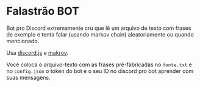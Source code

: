 # Falastrão BOT

Bot pro Discord extremamente cru que lê um arquivo de texto com frases de exemplo e tenta falar (usando markov chain) aleatoriamente ou quando mencionado.

Usa [discord.js](https://discord.js.org/) e [makrov](https://www.npmjs.com/package/markov).

Você coloca o arquivo-texto com as frases pré-fabricadas no `fonte.txt` e no `config.json` o token do bot e o seu ID no discord pro bot aprender com suas mensagens.
